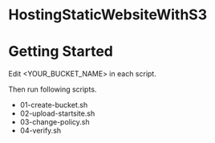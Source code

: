 # HostingStaticWebsiteWithS3

# Getting Started
Edit <YOUR_BUCKET_NAME> in each script.

Then run following scripts.

- 01-create-bucket.sh
- 02-upload-startsite.sh
- 03-change-policy.sh
- 04-verify.sh
